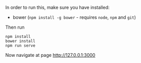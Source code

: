 In order to run this, make sure you have installed:
- bower (`npm install -g bower` - requires `node`, `npm` and `git`)

Then run

	npm install
	bower install
	npm run serve

Now navigate at page http://127.0.0.1:3000
